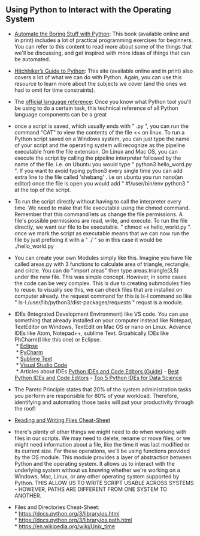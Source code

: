 ## Using Python to Interact with the Operating System

* [Automate the Boring Stuff with Python](https://automatetheboringstuff.com/): This book (available online and in print) includes a lot of practical programming exercises for beginners. You can refer to this content to read more about some of the things that we'll be discussing, and get inspired with more ideas of things that can be automated.

* [Hitchhiker’s Guide to Python](https://docs.python-guide.org/): This site (available online and in print) also covers a lot of what we can do with Python. Again, you can use this resource to learn more about the subjects we cover (and the ones we had to omit for time constraints).

* The [official language reference](https://docs.python.org/3/reference/index.html): Once you know what Python tool you'll be using to do a certain task, this technical reference of all Python language components can be a great   

* once a script is saved, which usually ends with " .py ", you can run the command "CAT" to view the contents of the file << on linux. To run a Python script saved on a Windows system, you can just type the name of your script and the operating system will recognize as the pipeline executable from the file extension. On Linux and Mac OS, you can execute the script by calling the pipeline interpreter followed by the name of the file. i.e. on Ubuntu you would type " python3 hello_word.py ". If you want to avoid typing python3 every single time you can add extra line to the file called 'shebang' . i.e on ubuntu you run nano(an editor) once the file is open you would add " #!/user/bin/env python3 " at the top of the script.

* To run the script directly without having to call the interpreter every time. We need to make that file executable using the chmod command. Remember that this command lets us change the file permissions. A file's possible permissions are read, write, and execute. To run the file directly, we want our file to be executable. " chmod +x hello_world.py ". once we mark the script as executable means that we can now run the file by just prefixing it with a " ./ " so in this case it would be ./hello_world.py

* You can create your own Modules simply like this. Imagine you have file called areas.py with 3 functions to calculate area of triangle, rectangle, and circle. You can do "import areas" then type areas.triangle(3,5) under the new file. This was simple concept. However, in some cases the code can be very complex. This is due to creating submodules files to reuse. to visually see this, we can check files that are installed on computer already. the request command for this is  ls-l command so like " ls-l /user/lib/python3/dist-packages/requests " requst is a module.

* IDEs (Integrated Development Environment) like VS code. You can use something that already installed on your computer instead like Notepad, TextEditor on Windows, TextEdit on Mac OS or nano on Linux. Advance IDEs  like Atom, Notepad++, sublime Text. Grpahically IDEs like PhCharm(I like this one) or Eclipse. \
        &nbsp;* [Eclipse](http://www.eclipse.org/)\
        &nbsp;* [PyCharm](https://www.jetbrains.com/pycharm/)\
        &nbsp;* [Sublime Text](http://www.sublimetext.com/)\
        &nbsp;* [Visual Studio Code](https://code.visualstudio.com/)\
        &nbsp;* Articles about IDEs [Python IDEs and Code Editors (Guide)](https://realpython.com/python-ides-code-editors-guide/#pycharm)  - [Best Python IDEs and Code Editors](https://www.softwaretestinghelp.com/python-ide-code-editors/) - [Top 5 Python IDEs for Data Science](https://www.datacamp.com/community/tutorials/data-science-python-ide)

* The Pareto Principle states that 20% of the system administration tasks you perform are responsible for 80% of your workload. Therefore, identifying and automating those tasks will put your productivity through the roof!

* [Reading and Writing Files Cheat-Sheet](https://docs.python.org/3/library/functions.html#open)

* there's plenty of other things we might need to do when working with files in our scripts. We may need to delete, rename or move files, or we might need information about a file, like the time it was last modified or its current size. For these operations, we'll be using functions provided by the OS module. This module provides a layer of abstraction between Python and the operating system. It allows us to interact with the underlying system without us knowing whether we're working on a Windows, Mac, Linux, or any other operating system supported by Python. THIS ALLOW US TO WRITE SCRIPT USABLE ACROSS SYSTEMS - HOWEVER, PATHS ARE DIFFERENT FROM ONE SYSTEM TO ANOTHER.

* Files and Directories Cheat-Sheet: \
        * https://docs.python.org/3/library/os.html \
        * https://docs.python.org/3/library/os.path.html \
        * https://en.wikipedia.org/wiki/Unix_time 
